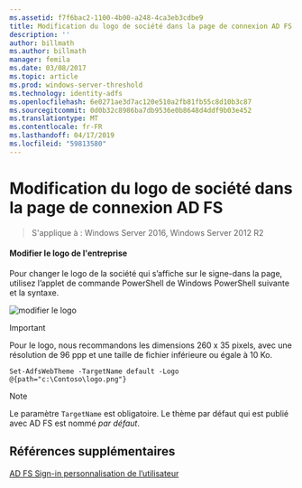 ```yaml
---
ms.assetid: f7f6bac2-1100-4b00-a248-4ca3eb3cdbe9
title: Modification du logo de société dans la page de connexion AD FS
description: ''
author: billmath
ms.author: billmath
manager: femila
ms.date: 03/08/2017
ms.topic: article
ms.prod: windows-server-threshold
ms.technology: identity-adfs
ms.openlocfilehash: 6e0271ae3d7ac120e510a2fb81fb55c8d10b3c87
ms.sourcegitcommit: 0d0b32c8986ba7db9536e0b8648d4ddf9b03e452
ms.translationtype: MT
ms.contentlocale: fr-FR
ms.lasthandoff: 04/17/2019
ms.locfileid: "59813580"
---
```

# <a name="changing-the-company-logo-on-the-ad-fs-sign-in-page"></a>Modification du logo de société dans la page de connexion AD FS

>S'applique à : Windows Server 2016, Windows Server 2012 R2

#### <a name="change-company-logo"></a>Modifier le logo de l'entreprise  
Pour changer le logo de la société qui s’affiche sur le signe\-dans la page, utilisez l’applet de commande PowerShell de Windows PowerShell suivante et la syntaxe.  

![modifier le logo](media/AD-FS-user-sign-in-customization/ADFS_Blue_Custom2.png)
  
> [!IMPORTANT]  
> Pour le logo, nous recommandons les dimensions 260 x 35 pixels, avec une résolution de 96 ppp et une taille de fichier inférieure ou égale à 10 Ko.  
  
    
    Set-AdfsWebTheme -TargetName default -Logo @{path="c:\Contoso\logo.png"}  

  
> [!NOTE]  
> Le paramètre `TargetName` est obligatoire. Le thème par défaut qui est publié avec AD FS est nommé *par défaut*.  

## <a name="additional-references"></a>Références supplémentaires 
[AD FS Sign-in personnalisation de l’utilisateur](AD-FS-user-sign-in-customization.md)  
